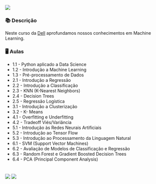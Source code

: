 ![](https://uploaddeimagens.com.br/images/003/603/729/full/68747470733a2f2f75706c6f61646465696d6167656e732e636f6d2e62722f696d616765732f3030332f3532332f3231332f6f726967696e616c2f53656d5f7425433325414474756c6f2e706e673f31363336313531343938.png?1640543585)


### 📚  Descrição

Neste curso da [Dell](http://leadfortaleza.com.br/dal/nossos-cursos/) aprofundamos nossos conhecimentos em Machine Learning. 

### 🖥️  Aulas 

- 1.1 - Python aplicado a Data Science
- 1.2 - Introdução a Machine Learning
- 1.3 - Pré-processamento de Dados
- 2.1 - Introdução a Regressão
- 2.2 - Introdução a Classificação
- 2.3 - KNN (K-Nearest Neighbors)
- 2.4 - Decision Trees
- 2.5 - Regressão Logística
- 3.1 - Introdução a Clusterização
- 3.2 - K- Means
- 4.1 - Overfitting e Underfitting
- 4.2 - Tradeoff Viés/Variância
- 5.1 - Introdução às Redes Neurais Artificiais
- 5.2 - Introdução ao Tensor Flow
- 5.3 - Introdução ao Processamento da Linguagem Natural
- 6.1 - SVM (Support Vector Machines)
- 6.2 - Avaliação de Modelos de Classificação e Regressão
- 6.3 - Random Forest e Gradient Boosted Decision Trees
- 6.4 - PCA (Principal Component Analysis)


#

<div>
  <p align="left">
    <a href="https://www.linkedin.com/in/claudia-anjos/" target="_blank"><img src="https://img.shields.io/badge/-LinkedIn-%230077B5?style=for-the-badge&logo=linkedin" target="_blank"></a>
    <a href="https://medium.com/@ndosanjosc" target="_blank"><img src="https://img.shields.io/badge/-Medium-FF5722?style=for-the-badge&logo=medium" target="_blank"></a>
</div>
